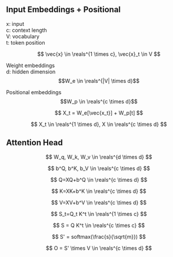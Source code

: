 ## Input Embeddings + Positional

x: input  
c: context length  
V: vocabulary  
t: token position

$$
\vec{x} \in \reals^{1 \times c},
\vec{x}_t \in V
$$


Weight embeddings  
d: hidden dimension
$$W_e \in \reals^{|V| \times d}$$

Positional embeddings
$$W_p \in \reals^{c \times d}$$

$$
X_t = 
W_e[\vec{x_t}] +
W_p[t]
$$

$$ 
X_t \in \reals^{1 \times d},
X \in \reals^{c \times d} 
$$

## Attention Head
$$
W_q, W_k, W_v \in \reals^{d \times d}
$$

$$
b^Q, b^K, b_V \in \reals^{c \times d}
$$

$$
Q=XQ+b^Q \in \reals^{c \times d}
$$

$$
K=XK+b^K \in \reals^{c \times d}
$$

$$
V=XV+b^V \in \reals^{c \times d}
$$

$$
S_t=Q_t K^t \in \reals^{1 \times c}
$$

$$
S = Q K^t \in \reals^{c \times c}
$$

$$
S' = softmax(\frac{s}{\sqrt{m}})
$$

$$
O = S' \times V \in \reals^{c \times d}
$$